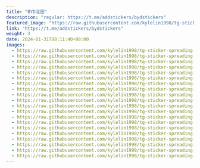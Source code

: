 ```yaml
---
title: "BYD淫图"
description: "regular: https://t.me/addstickers/bydstickers"
featured_image: "https://raw.githubusercontent.com/kylelin1998/tg-sticker-spreading-worldwide-images/main/img/4d6af955-9788-4261-ab54-18d35b208e31.jpg"
link: "https://t.me/addstickers/bydstickers"
weight: 3
date: 2024-01-31T08:11:40+08:00
images:
  - https://raw.githubusercontent.com/kylelin1998/tg-sticker-spreading-worldwide-images/main/img/4d6af955-9788-4261-ab54-18d35b208e31.jpg
  - https://raw.githubusercontent.com/kylelin1998/tg-sticker-spreading-worldwide-images/main/img/c2cbb5ba-5fb2-42f9-9113-7849c2f58bc3.jpg
  - https://raw.githubusercontent.com/kylelin1998/tg-sticker-spreading-worldwide-images/main/img/3fa24aa2-b84d-44ef-b775-437232e6917e.jpg
  - https://raw.githubusercontent.com/kylelin1998/tg-sticker-spreading-worldwide-images/main/img/80efa666-6ae9-49ed-9353-2f95ea28adc4.jpg
  - https://raw.githubusercontent.com/kylelin1998/tg-sticker-spreading-worldwide-images/main/img/4a0ca237-79e0-43b8-a34e-4b58f32d7fc0.jpg
  - https://raw.githubusercontent.com/kylelin1998/tg-sticker-spreading-worldwide-images/main/img/d6df6a5b-67f3-4948-a9f4-e8e892e71154.jpg
  - https://raw.githubusercontent.com/kylelin1998/tg-sticker-spreading-worldwide-images/main/img/3e8f7c59-46be-462e-babd-4d706c9435e4.jpg
  - https://raw.githubusercontent.com/kylelin1998/tg-sticker-spreading-worldwide-images/main/img/ba3cd7ad-a720-4190-945c-1ed9672a6448.jpg
  - https://raw.githubusercontent.com/kylelin1998/tg-sticker-spreading-worldwide-images/main/img/c6c2a283-a591-4912-a474-6aa0b1438150.jpg
  - https://raw.githubusercontent.com/kylelin1998/tg-sticker-spreading-worldwide-images/main/img/5f9fb2ac-f9c9-414e-b685-894a2d24c782.jpg
  - https://raw.githubusercontent.com/kylelin1998/tg-sticker-spreading-worldwide-images/main/img/e17f6172-ea3b-48b9-997a-96fe85a44f61.jpg
  - https://raw.githubusercontent.com/kylelin1998/tg-sticker-spreading-worldwide-images/main/img/5eafabc6-f199-44c2-8219-8ccc4fd06e57.jpg
  - https://raw.githubusercontent.com/kylelin1998/tg-sticker-spreading-worldwide-images/main/img/367e5767-143b-4e0c-9940-29de87a36730.jpg
  - https://raw.githubusercontent.com/kylelin1998/tg-sticker-spreading-worldwide-images/main/img/cb2bbc7f-d287-4877-af67-6fd5849750b1.jpg
  - https://raw.githubusercontent.com/kylelin1998/tg-sticker-spreading-worldwide-images/main/img/204fd261-6a10-4db2-883f-0c9ce7c8e4f3.jpg
  - https://raw.githubusercontent.com/kylelin1998/tg-sticker-spreading-worldwide-images/main/img/08fe11dd-cd2c-4537-baec-3ead0087e7cd.jpg
  - https://raw.githubusercontent.com/kylelin1998/tg-sticker-spreading-worldwide-images/main/img/5ee5390a-d456-4314-b789-e83be6710fd0.jpg
  - https://raw.githubusercontent.com/kylelin1998/tg-sticker-spreading-worldwide-images/main/img/28d9f2dd-017e-41fe-8f67-a500e91fe059.jpg
  - https://raw.githubusercontent.com/kylelin1998/tg-sticker-spreading-worldwide-images/main/img/49429727-a9ce-47e6-8b51-fe2fa0c20c1c.jpg
  - https://raw.githubusercontent.com/kylelin1998/tg-sticker-spreading-worldwide-images/main/img/093adb66-a25f-464b-b366-6bc8e02e2dc1.jpg
---
```

